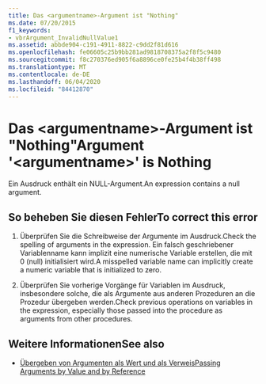 ```yaml
---
title: Das <argumentname>-Argument ist "Nothing"
ms.date: 07/20/2015
f1_keywords:
- vbrArgument_InvalidNullValue1
ms.assetid: abbde904-c191-4911-8822-c9dd2f81d616
ms.openlocfilehash: fe06605c25b9bb281ad9818708375a2f8f5c9480
ms.sourcegitcommit: f8c270376ed905f6a8896ce0fe25b4f4b38ff498
ms.translationtype: MT
ms.contentlocale: de-DE
ms.lasthandoff: 06/04/2020
ms.locfileid: "84412870"
---
```

# <a name="argument-argumentname-is-nothing"></a><span data-ttu-id="d9d9d-102">Das \<argumentname>-Argument ist "Nothing"</span><span class="sxs-lookup"><span data-stu-id="d9d9d-102">Argument '\<argumentname>' is Nothing</span></span>
<span data-ttu-id="d9d9d-103">Ein Ausdruck enthält ein NULL-Argument.</span><span class="sxs-lookup"><span data-stu-id="d9d9d-103">An expression contains a null argument.</span></span>  
  
## <a name="to-correct-this-error"></a><span data-ttu-id="d9d9d-104">So beheben Sie diesen Fehler</span><span class="sxs-lookup"><span data-stu-id="d9d9d-104">To correct this error</span></span>  
  
1. <span data-ttu-id="d9d9d-105">Überprüfen Sie die Schreibweise der Argumente im Ausdruck.</span><span class="sxs-lookup"><span data-stu-id="d9d9d-105">Check the spelling of arguments in the expression.</span></span> <span data-ttu-id="d9d9d-106">Ein falsch geschriebener Variablenname kann implizit eine numerische Variable erstellen, die mit 0 (null) initialisiert wird.</span><span class="sxs-lookup"><span data-stu-id="d9d9d-106">A misspelled variable name can implicitly create a numeric variable that is initialized to zero.</span></span>  
  
2. <span data-ttu-id="d9d9d-107">Überprüfen Sie vorherige Vorgänge für Variablen im Ausdruck, insbesondere solche, die als Argumente aus anderen Prozeduren an die Prozedur übergeben werden.</span><span class="sxs-lookup"><span data-stu-id="d9d9d-107">Check previous operations on variables in the expression, especially those passed into the procedure as arguments from other procedures.</span></span>  
  
## <a name="see-also"></a><span data-ttu-id="d9d9d-108">Weitere Informationen</span><span class="sxs-lookup"><span data-stu-id="d9d9d-108">See also</span></span>

- [<span data-ttu-id="d9d9d-109">Übergeben von Argumenten als Wert und als Verweis</span><span class="sxs-lookup"><span data-stu-id="d9d9d-109">Passing Arguments by Value and by Reference</span></span>](../programming-guide/language-features/procedures/passing-arguments-by-value-and-by-reference.md)
